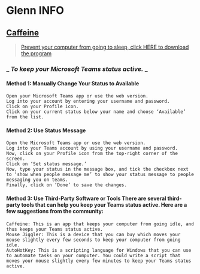 # Glenn INFO

## [Caffeine](https://www.zhornsoftware.co.uk/caffeine/index.html#home)
> [Prevent your computer from going to sleep, click HERE to download the program](https://www.zhornsoftware.co.uk/caffeine/caffeine.zip)


### _ _To keep your Microsoft Teams status active._ _


#### Method 1: Manually Change Your Status to Available
```
Open your Microsoft Teams app or use the web version.
Log into your account by entering your username and password.
Click on your Profile icon.
Click on your current status below your name and choose ‘Available’ from the list.
```

#### Method 2: Use Status Message
```
Open the Microsoft Teams app or use the web version.
Log into your Teams account by using your username and password.
Now, click on your Profile icon from the top-right corner of the screen.
Click on ‘Set status message.’
Now, type your status in the message box, and tick the checkbox next to ‘show when people message me’ to show your status message to people messaging you on teams.
Finally, click on ‘Done’ to save the changes.
```

#### Method 3: Use Third-Party Software or Tools There are several third-party tools that can help you keep your Teams status active. Here are a few suggestions from the community:
```
Caffeine: This is an app that keeps your computer from going idle, and thus keeps your Teams status active.
Mouse Jiggler: This is a device that you can buy which moves your mouse slightly every few seconds to keep your computer from going idle.
AutoHotKey: This is a scripting language for Windows that you can use to automate tasks on your computer. You could write a script that moves your mouse slightly every few minutes to keep your Teams status active.
```
